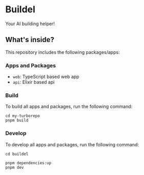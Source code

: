 # Buildel

Your AI building helper!

## What's inside?

This repository includes the following packages/apps:

### Apps and Packages

- `web`: TypeScript based web app
- `api`: Elixir based api

### Build

To build all apps and packages, run the following command:

```
cd my-turborepo
pnpm build
```

### Develop

To develop all apps and packages, run the following command:

```
cd buildel

pnpm dependencies:up
pnpm dev
```
